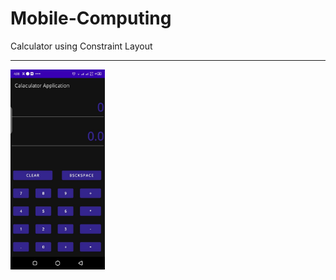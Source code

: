 # Mobile-Computing
Calculator using Constraint Layout

----

<img align="center" src="https://github.com/AfaqShuaib09/Calculator-Layout-using-Android-Studio/blob/main/calculator_preview.jpeg" width="30%" height="50%">
